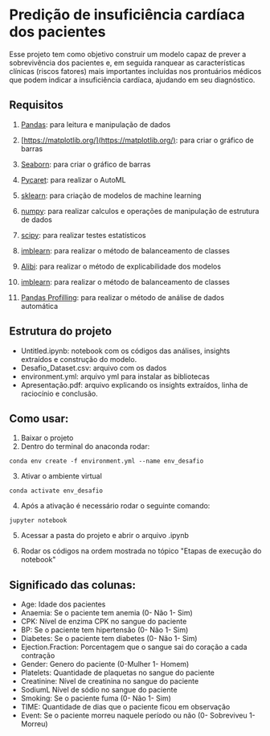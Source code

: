 # Predição de insuficiência cardíaca dos pacientes

Esse projeto tem como objetivo construir um modelo capaz de prever a sobrevivência dos pacientes e, em seguida ranquear as características clínicas (riscos fatores) mais importantes incluídas nos prontuários médicos que podem indicar a insuficiência cardíaca, ajudando em seu diagnóstico.

## Requisitos

1. [Pandas](https://pandas.pydata.org/docs/): para leitura e manipulação de dados

2. [https://matplotlib.org/](https://matplotlib.org/): para criar o gráfico de barras

3. [Seaborn](https://seaborn.pydata.org/): para criar o gráfico de barras

4. [Pycaret](https://pycaret.gitbook.io/docs/): para realizar o AutoML

5. [sklearn](https://scikit-learn.org/stable/install.html): para criação de modelos de machine learning

6. [numpy](https://numpy.org/): para realizar calculos e operações de manipulação de estrutura de dados

7. [scipy](https://scipy.org/install/): para realizar testes estatísticos

8. [imblearn](https://imbalanced-learn.org/stable/): para realizar o método de balanceamento de classes

9. [Alibi](https://docs.seldon.io/projects/alibi/en/stable/overview/high_level.html): para realizar o método de explicabilidade dos modelos

10. [imblearn](https://imbalanced-learn.org/stable/): para realizar o método de balanceamento de classes

11. [Pandas Profilling](https://pypi.org/project/pandas-profiling/): para realizar o método de análise de dados automática

## Estrutura do projeto
- Untitled.ipynb: notebook com os códigos das análises, insights extraídos e construção do modelo.
- Desafio_Dataset.csv: arquivo com os dados
- environment.yml: arquivo yml para instalar as bibliotecas
- Apresentação.pdf: arquivo explicando os insights extraídos, linha de raciocínio e conclusão.


## Como usar:
1. Baixar o projeto
2. Dentro do terminal do anaconda rodar: 
```
conda env create -f environment.yml --name env_desafio
```
3. Ativar o ambiente virtual
```
conda activate env_desafio
```
4. Após a ativação é necessário rodar o seguinte comando:
```
jupyter notebook
```
5. Acessar a pasta do projeto e abrir o arquivo .ipynb

6. Rodar os códigos na ordem mostrada no tópico "Etapas de execução do notebook"

## Significado das colunas:

- Age: Idade dos pacientes
- Anaemia: Se o paciente tem anemia (0- Não 1- Sim)
- CPK: Nível de enzima CPK no sangue do paciente
- BP: Se o paciente tem hipertensão (0- Não 1- Sim)
- Diabetes: Se o paciente tem diabetes (0- Não 1- Sim)
- Ejection.Fraction: Porcentagem que o sangue sai do coração a cada contração
- Gender: Genero do paciente (0-Mulher 1- Homem)
- Platelets: Quantidade de plaquetas no sangue do paciente
- Creatinine: Nível de creatinina no sangue do paciente
- SodiumL Nível de sódio no sangue do paciente
- Smoking: Se o paciente fuma (0- Não 1- Sim)
- TIME: Quantidade de dias que o paciente ficou em observação
- Event: Se o paciente morreu naquele período ou não (0- Sobreviveu 1- Morreu)
